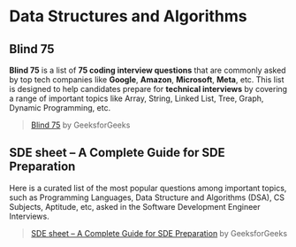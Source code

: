 # Data Structures and Algorithms

## Blind 75

**Blind 75** is a list of **75 coding interview questions** that are commonly asked by top tech companies like **Google**, **Amazon**, **Microsoft**, **Meta**, etc. This list is designed to help candidates prepare for **technical interviews** by covering a range of important topics like Array, String, Linked List, Tree, Graph, Dynamic Programming, etc.
> [Blind 75](https://www.geeksforgeeks.org/blind-75/) by GeeksforGeeks

## SDE sheet – A Complete Guide for SDE Preparation

Here is a curated list of the most popular questions among important topics, such as Programming Languages, Data Structure and Algorithms (DSA), CS Subjects, Aptitude, etc, asked in the Software Development Engineer Interviews.  
> [SDE sheet – A Complete Guide for SDE Preparation](https://www.geeksforgeeks.org/sde-sheet-a-complete-guide-for-sde-preparation/) by GeeksforGeeks

